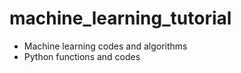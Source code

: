 # machine_learning_tutorial
<ul><li>Machine learning codes and algorithms</li>
  <li>Python functions and codes</li></ul>
